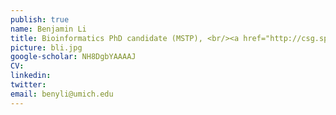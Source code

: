 ```yaml
---
publish: true
name: Benjamin Li
title: Bioinformatics PhD candidate (MSTP), <br/><a href="http://csg.sph.umich.edu/training/" target='_blank'>Genome Science Training Program Fellow</a>
picture: bli.jpg
google-scholar: NH8DgbYAAAAJ
CV:
linkedin:
twitter:
email: benyli@umich.edu
---
```

